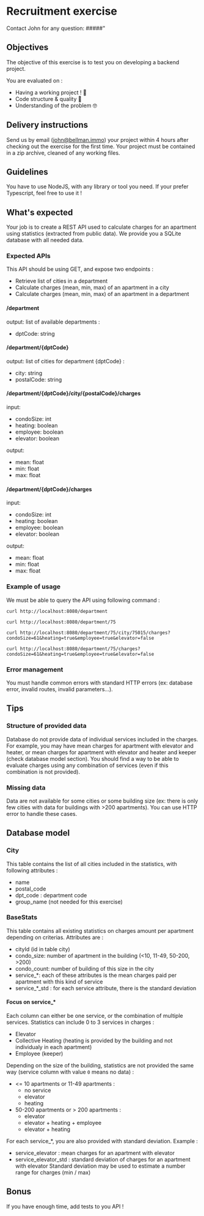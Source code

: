 # Recruitment exercise

Contact John for any question: #####"

## Objectives

The objective of this exercise is to test you on developing a backend project.

You are evaluated on :

- Having a working project ! 🙂
- Code structure & quality 🤩
- Understanding of the problem 🤓

## Delivery instructions

Send us by email (john@bellman.immo) your project within 4 hours after checking out the exercise for the first time. Your project must be contained in a zip archive, cleaned of any working files.

## Guidelines

You have to use NodeJS, with any library or tool you need.
If your prefer Typescript, feel free to use it !

## What's expected

Your job is to create a REST API used to calculate charges for an apartment using statistics (extracted from public data).
We provide you a SQLite database with all needed data.

### Expected APIs

This API should be using GET, and expose two endpoints :

- Retrieve list of cities in a department
- Calculate charges (mean, min, max) of an apartment in a city
- Calculate charges (mean, min, max) of an apartment in a department

#### /department

output: list of available departments :

- dptCode: string

#### /department/{dptCode}

output: list of cities for department {dptCode} :

- city: string
- postalCode: string

#### /department/{dptCode}/city/{postalCode}/charges

input:

- condoSize: int
- heating: boolean
- employee: boolean
- elevator: boolean

output:

- mean: float
- min: float
- max: float

#### /department/{dptCode}/charges

input:

- condoSize: int
- heating: boolean
- employee: boolean
- elevator: boolean

output:

- mean: float
- min: float
- max: float

### Example of usage

We must be able to query the API using following command :

`curl http://localhost:8080/department`

`curl http://localhost:8080/department/75`

`curl http://localhost:8080/department/75/city/75015/charges?condoSize=61&heating=true&employee=true&elevator=false`

`curl http://localhost:8080/department/75/charges?condoSize=61&heating=true&employee=true&elevator=false`

### Error management

You must handle common errors with standard HTTP errors (ex: database error, invalid routes, invalid parameters...).

## Tips

### Structure of provided data

Database do not provide data of individual services included in the charges. For example, you may have mean charges for apartment with elevator and heater, or mean charges for apartment with elevator and heater and keeper (check database model section).
You should find a way to be able to evaluate charges using any combination of services (even if this combination is not provided).

### Missing data

Data are not available for some cities or some building size (ex: there is only few cities with data for buildings with >200 apartments). You can use HTTP error to handle these cases.

## Database model

### City

This table contains the list of all cities included in the statistics, with following attributes :

- name
- postal_code
- dpt_code : department code
- group_name (not needed for this exercise)

### BaseStats

This table contains all existing statistics on charges amount per apartment depending on criterias. Attributes are :

- cityId (id in table city)
- condo_size: number of apartment in the building (<10, 11-49, 50-200, >200)
- condo_count: number of building of this size in the city
- service\_\*: each of these attributes is the mean charges paid per apartment with this kind of service
- service\_\*\_std : for each service attribute, there is the standard deviation

#### Focus on service\_\*

Each column can either be one service, or the combination of multiple services.
Statistics can include 0 to 3 services in charges :

- Elevator
- Collective Heating (heating is provided by the building and not individualy in each apartment)
- Employee (keeper)

Depending on the size of the building, statistics are not provided the same way (service column with value `0` means no data) :

- <= 10 apartments or 11-49 apartments :
  - no service
  - elevator
  - heating
- 50-200 apartments or > 200 apartments :
  - elevator
  - elevator + heating + employee
  - elevator + heating

For each service\_\*, you are also provided with standard deviation. Example :

- service_elevator : mean charges for an apartment with elevator
- service_elevator_std : standard deviation of charges for an apartment with elevator
  Standard deviation may be used to estimate a number range for charges (min / max)

## Bonus

If you have enough time, add tests to you API !
